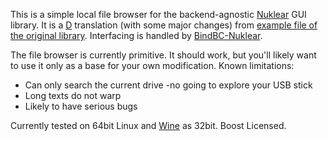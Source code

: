 This is a simple local file browser for the backend-agnostic
[Nuklear](https://github.com/Immediate-Mode-UI/Nuklear) GUI library. It
is a [D](https://dlang.org) translation (with some major changes) from
[example file of the original library](https://github.com/Immediate-Mode-UI/Nuklear/blob/master/example/file_browser.c).
Interfacing is handled by [BindBC-Nuklear](https://github.com/Timu5/bindbc-nuklear).

The file browser is currently primitive. It should work, but you'll likely
want to use it only as a base for your own modification. Known limitations:

* Can only search the current drive -no going to explore your USB stick
* Long texts do not warp
* Likely to have serious bugs

Currently tested on 64bit Linux and [Wine](https://www.winehq.org/) as 32bit.
Boost Licensed.
